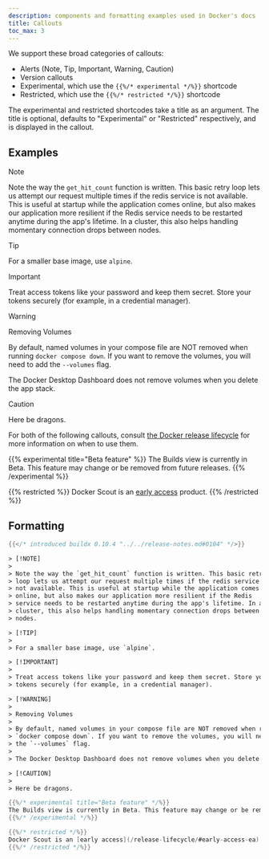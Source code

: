 ```yaml
---
description: components and formatting examples used in Docker's docs
title: Callouts
toc_max: 3
---
```


We support these broad categories of callouts:

- Alerts (Note, Tip, Important, Warning, Caution)
- Version callouts
- Experimental, which use the `{{%/* experimental */%}}` shortcode
- Restricted, which use the `{{%/* restricted */%}}` shortcode

The experimental and restricted shortcodes take a title as an argument. The
title is optional, defaults to "Experimental" or "Restricted" respectively, and
is displayed in the callout.

## Examples


> [!NOTE]
>
> Note the way the `get_hit_count` function is written. This basic retry
> loop lets us attempt our request multiple times if the redis service is
> not available. This is useful at startup while the application comes
> online, but also makes our application more resilient if the Redis
> service needs to be restarted anytime during the app's lifetime. In a
> cluster, this also helps handling momentary connection drops between
> nodes.

> [!TIP]
>
> For a smaller base image, use `alpine`.

> [!IMPORTANT]
>
> Treat access tokens like your password and keep them secret. Store your
> tokens securely (for example, in a credential manager).

> [!WARNING]
>
> Removing Volumes
>
> By default, named volumes in your compose file are NOT removed when running
> `docker compose down`. If you want to remove the volumes, you will need to add
> the `--volumes` flag.
>
> The Docker Desktop Dashboard does not remove volumes when you delete the app stack.

> [!CAUTION]
>
> Here be dragons.

For both of the following callouts, consult [the Docker release lifecycle](/release-lifecycle) for more information on when to use them.

{{% experimental title="Beta feature" %}}
The Builds view is currently in Beta. This feature may change or be removed from future releases.
{{% /experimental %}}

{{% restricted %}}
Docker Scout is an [early access](/release-lifecycle/#early-access-ea) product.
{{% /restricted %}}

## Formatting

```go
{{</* introduced buildx 0.10.4 "../../release-notes.md#0104" */>}}
```

```html
> [!NOTE]
>
> Note the way the `get_hit_count` function is written. This basic retry
> loop lets us attempt our request multiple times if the redis service is
> not available. This is useful at startup while the application comes
> online, but also makes our application more resilient if the Redis
> service needs to be restarted anytime during the app's lifetime. In a
> cluster, this also helps handling momentary connection drops between
> nodes.

> [!TIP]
>
> For a smaller base image, use `alpine`.

> [!IMPORTANT]
>
> Treat access tokens like your password and keep them secret. Store your
> tokens securely (for example, in a credential manager).

> [!WARNING]
>
> Removing Volumes
>
> By default, named volumes in your compose file are NOT removed when running
> `docker compose down`. If you want to remove the volumes, you will need to add
> the `--volumes` flag.
>
> The Docker Desktop Dashboard does not remove volumes when you delete the app stack.

> [!CAUTION]
>
> Here be dragons.
```

```go
{{%/* experimental title="Beta feature" */%}}
The Builds view is currently in Beta. This feature may change or be removed from future releases.
{{%/* /experimental */%}}

{{%/* restricted */%}}
Docker Scout is an [early access](/release-lifecycle/#early-access-ea) product.
{{%/* /restricted */%}}
```
